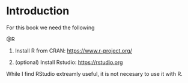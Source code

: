 # Introduction



For this book we need the following

@R

1.  Install R  from CRAN: https://www.r-project.org/

2.  (optional) Install Rstudio: https://rstudio.org

While I find RStudio extreamly useful, it is not necesary to use it with R.

